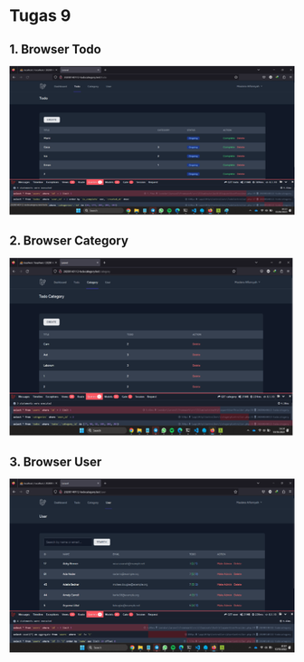 # Tugas 9

## 1. Browser Todo
![Alt text](screenshot/tugas9/sstodo.png)
## 2. Browser Category
![Alt text](screenshot/tugas9/sscategory.png)
## 3. Browser User
![Alt text](screenshot/tugas9/ssuser.png)
